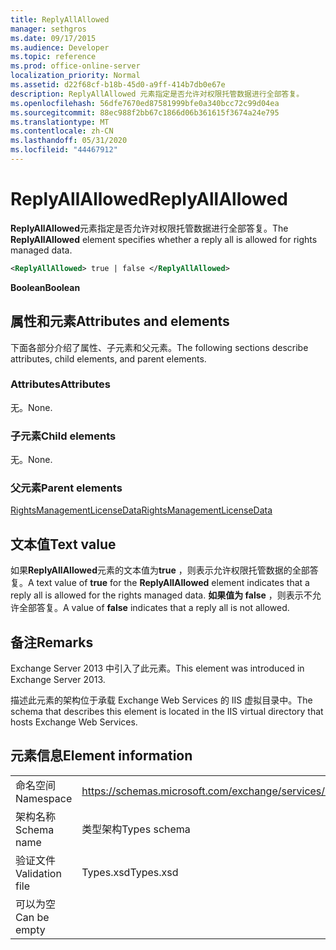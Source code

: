 ```yaml
---
title: ReplyAllAllowed
manager: sethgros
ms.date: 09/17/2015
ms.audience: Developer
ms.topic: reference
ms.prod: office-online-server
localization_priority: Normal
ms.assetid: d22f68cf-b18b-45d0-a9ff-414b7db0e67e
description: ReplyAllAllowed 元素指定是否允许对权限托管数据进行全部答复。
ms.openlocfilehash: 56dfe7670ed87581999bfe0a340bcc72c99d04ea
ms.sourcegitcommit: 88ec988f2bb67c1866d06b361615f3674a24e795
ms.translationtype: MT
ms.contentlocale: zh-CN
ms.lasthandoff: 05/31/2020
ms.locfileid: "44467912"
---
```

# <a name="replyallallowed"></a><span data-ttu-id="11892-103">ReplyAllAllowed</span><span class="sxs-lookup"><span data-stu-id="11892-103">ReplyAllAllowed</span></span>

<span data-ttu-id="11892-104">**ReplyAllAllowed**元素指定是否允许对权限托管数据进行全部答复。</span><span class="sxs-lookup"><span data-stu-id="11892-104">The **ReplyAllAllowed** element specifies whether a reply all is allowed for rights managed data.</span></span> 
  
```XML
<ReplyAllAllowed> true | false </ReplyAllAllowed>
```

 <span data-ttu-id="11892-105">**Boolean**</span><span class="sxs-lookup"><span data-stu-id="11892-105">**Boolean**</span></span>
## <a name="attributes-and-elements"></a><span data-ttu-id="11892-106">属性和元素</span><span class="sxs-lookup"><span data-stu-id="11892-106">Attributes and elements</span></span>

<span data-ttu-id="11892-107">下面各部分介绍了属性、子元素和父元素。</span><span class="sxs-lookup"><span data-stu-id="11892-107">The following sections describe attributes, child elements, and parent elements.</span></span>
  
### <a name="attributes"></a><span data-ttu-id="11892-108">Attributes</span><span class="sxs-lookup"><span data-stu-id="11892-108">Attributes</span></span>

<span data-ttu-id="11892-109">无。</span><span class="sxs-lookup"><span data-stu-id="11892-109">None.</span></span>
  
### <a name="child-elements"></a><span data-ttu-id="11892-110">子元素</span><span class="sxs-lookup"><span data-stu-id="11892-110">Child elements</span></span>

<span data-ttu-id="11892-111">无。</span><span class="sxs-lookup"><span data-stu-id="11892-111">None.</span></span>
  
### <a name="parent-elements"></a><span data-ttu-id="11892-112">父元素</span><span class="sxs-lookup"><span data-stu-id="11892-112">Parent elements</span></span>

[<span data-ttu-id="11892-113">RightsManagementLicenseData</span><span class="sxs-lookup"><span data-stu-id="11892-113">RightsManagementLicenseData</span></span>](rightsmanagementlicensedata.md)
  
## <a name="text-value"></a><span data-ttu-id="11892-114">文本值</span><span class="sxs-lookup"><span data-stu-id="11892-114">Text value</span></span>

<span data-ttu-id="11892-115">如果**ReplyAllAllowed**元素的文本值为**true** ，则表示允许权限托管数据的全部答复。</span><span class="sxs-lookup"><span data-stu-id="11892-115">A text value of **true** for the **ReplyAllAllowed** element indicates that a reply all is allowed for the rights managed data.</span></span> <span data-ttu-id="11892-116">**如果值为 false** ，则表示不允许全部答复。</span><span class="sxs-lookup"><span data-stu-id="11892-116">A value of **false** indicates that a reply all is not allowed.</span></span> 
  
## <a name="remarks"></a><span data-ttu-id="11892-117">备注</span><span class="sxs-lookup"><span data-stu-id="11892-117">Remarks</span></span>

<span data-ttu-id="11892-118">Exchange Server 2013 中引入了此元素。</span><span class="sxs-lookup"><span data-stu-id="11892-118">This element was introduced in Exchange Server 2013.</span></span>
  
<span data-ttu-id="11892-119">描述此元素的架构位于承载 Exchange Web Services 的 IIS 虚拟目录中。</span><span class="sxs-lookup"><span data-stu-id="11892-119">The schema that describes this element is located in the IIS virtual directory that hosts Exchange Web Services.</span></span>
  
## <a name="element-information"></a><span data-ttu-id="11892-120">元素信息</span><span class="sxs-lookup"><span data-stu-id="11892-120">Element information</span></span>

|||
|:-----|:-----|
|<span data-ttu-id="11892-121">命名空间</span><span class="sxs-lookup"><span data-stu-id="11892-121">Namespace</span></span>  <br/> |https://schemas.microsoft.com/exchange/services/2006/types  <br/> |
|<span data-ttu-id="11892-122">架构名称</span><span class="sxs-lookup"><span data-stu-id="11892-122">Schema name</span></span>  <br/> |<span data-ttu-id="11892-123">类型架构</span><span class="sxs-lookup"><span data-stu-id="11892-123">Types schema</span></span>  <br/> |
|<span data-ttu-id="11892-124">验证文件</span><span class="sxs-lookup"><span data-stu-id="11892-124">Validation file</span></span>  <br/> |<span data-ttu-id="11892-125">Types.xsd</span><span class="sxs-lookup"><span data-stu-id="11892-125">Types.xsd</span></span>  <br/> |
|<span data-ttu-id="11892-126">可以为空</span><span class="sxs-lookup"><span data-stu-id="11892-126">Can be empty</span></span>  <br/> ||
   

